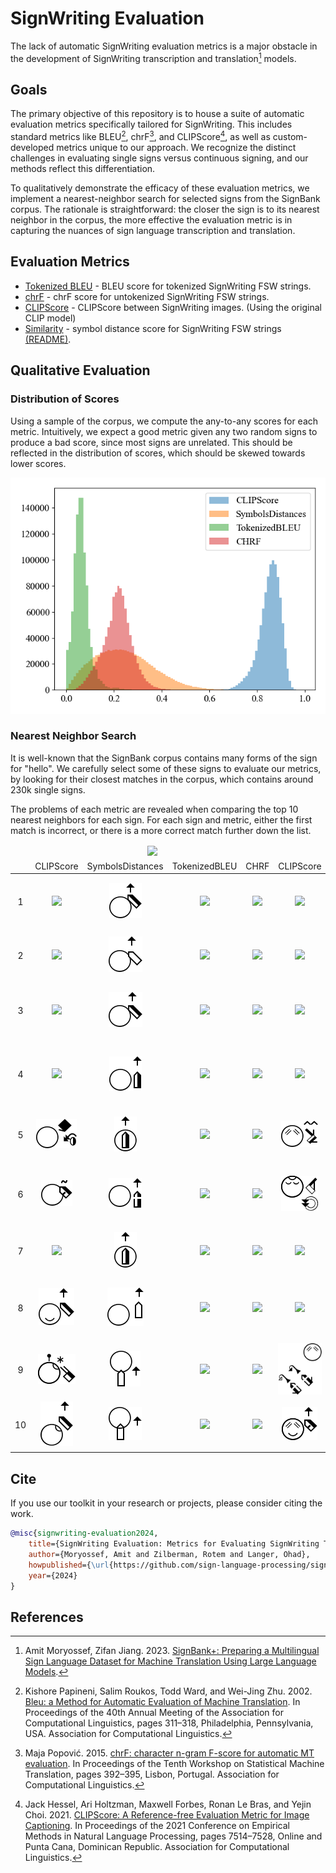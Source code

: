 # SignWriting Evaluation

The lack of automatic SignWriting evaluation metrics is a major obstacle in the development of
SignWriting transcription and translation[^1] models.

## Goals

The primary objective of this repository is to house a suite of
automatic evaluation metrics specifically tailored for SignWriting.
This includes standard metrics like BLEU[^2], chrF[^3], and CLIPScore[^4],
as well as custom-developed metrics unique to our approach.
We recognize the distinct challenges in evaluating single signs versus continuous signing,
and our methods reflect this differentiation.

To qualitatively demonstrate the efficacy of these evaluation metrics,
we implement a nearest-neighbor search for selected signs from the SignBank corpus.
The rationale is straightforward: the closer the sign is to its nearest neighbor in the corpus,
the more effective the evaluation metric is in capturing the nuances of sign language transcription and translation.

## Evaluation Metrics

- [Tokenized BLEU](signwriting_evaluation/metrics/bleu.py) - BLEU score for tokenized SignWriting FSW strings.
- [chrF](signwriting_evaluation/metrics/chrf.py) - chrF score for untokenized SignWriting FSW strings.
- [CLIPScore](signwriting_evaluation/metrics/clipscore.py) - CLIPScore between SignWriting images. (Using the original CLIP model)
- [Similarity](signwriting_evaluation/metrics/similarity.py) - symbol distance score for SignWriting FSW strings [(README)](signwriting_evaluation/metrics/similarity.md).

## Qualitative Evaluation

### Distribution of Scores

Using a sample of the corpus, we compute the any-to-any scores for each metric.
Intuitively, we expect a good metric given any two random signs to produce a bad score, since most signs are unrelated.
This should be reflected in the distribution of scores, which should be skewed towards lower scores.

![Distribution of scores](assets/distribution/all.png)

### Nearest Neighbor Search

It is well-known that the SignBank corpus contains many forms of the sign for "hello".
We carefully select some of these signs to evaluate our metrics, by looking for their closest matches in the corpus,
which contains around 230k single signs.

The problems of each metric are revealed when comparing the top 10 nearest neighbors for each sign.
For each sign and metric, either the first match is incorrect, or there is a more correct match further down the list.

<table style="text-align: center">
<thead>
<tr><td></td><td colspan='4'><img src='assets/matches/M533x518S2ff00482x483S15a11510x487S26500508x469/ref.png' /></td><td colspan='4'><img src='assets/matches/M528x557S14c21473x531S2890a499x527S30a00482x482S33e00482x482/ref.png' /></td><td colspan='4'><img src='assets/matches/M520x520S14c20480x484S27106505x480/ref.png' /></td></tr>
<tr><td></td><td>CLIPScore</td><td>SymbolsDistances</td><td>TokenizedBLEU</td><td>CHRF</td><td>CLIPScore</td><td>SymbolsDistances</td><td>TokenizedBLEU</td><td>CHRF</td><td>CLIPScore</td><td>SymbolsDistances</td><td>TokenizedBLEU</td><td>CHRF</td></tr>
</thead>
<tbody>
<tr><td>1</td><td><img src='assets/matches/M533x518S2ff00482x483S15a11510x487S26500508x469/CLIPScore/0.png' /></td><td><img src='assets/matches/M533x518S2ff00482x483S15a11510x487S26500508x469/SymbolsDistances/0.png' /></td><td><img src='assets/matches/M533x518S2ff00482x483S15a11510x487S26500508x469/TokenizedBLEU/0.png' /></td><td><img src='assets/matches/M533x518S2ff00482x483S15a11510x487S26500508x469/CHRF/0.png' /></td><td><img src='assets/matches/M528x557S14c21473x531S2890a499x527S30a00482x482S33e00482x482/CLIPScore/0.png' /></td><td><img src='assets/matches/M528x557S14c21473x531S2890a499x527S30a00482x482S33e00482x482/SymbolsDistances/0.png' /></td><td><img src='assets/matches/M528x557S14c21473x531S2890a499x527S30a00482x482S33e00482x482/TokenizedBLEU/0.png' /></td><td><img src='assets/matches/M528x557S14c21473x531S2890a499x527S30a00482x482S33e00482x482/CHRF/0.png' /></td><td><img src='assets/matches/M520x520S14c20480x484S27106505x480/CLIPScore/0.png' /></td><td><img src='assets/matches/M520x520S14c20480x484S27106505x480/SymbolsDistances/0.png' /></td><td><img src='assets/matches/M520x520S14c20480x484S27106505x480/TokenizedBLEU/0.png' /></td><td><img src='assets/matches/M520x520S14c20480x484S27106505x480/CHRF/0.png' /></td></tr>
<tr><td>2</td><td><img src='assets/matches/M533x518S2ff00482x483S15a11510x487S26500508x469/CLIPScore/1.png' /></td><td><img src='assets/matches/M533x518S2ff00482x483S15a11510x487S26500508x469/SymbolsDistances/1.png' /></td><td><img src='assets/matches/M533x518S2ff00482x483S15a11510x487S26500508x469/TokenizedBLEU/1.png' /></td><td><img src='assets/matches/M533x518S2ff00482x483S15a11510x487S26500508x469/CHRF/1.png' /></td><td><img src='assets/matches/M528x557S14c21473x531S2890a499x527S30a00482x482S33e00482x482/CLIPScore/1.png' /></td><td><img src='assets/matches/M528x557S14c21473x531S2890a499x527S30a00482x482S33e00482x482/SymbolsDistances/1.png' /></td><td><img src='assets/matches/M528x557S14c21473x531S2890a499x527S30a00482x482S33e00482x482/TokenizedBLEU/1.png' /></td><td><img src='assets/matches/M528x557S14c21473x531S2890a499x527S30a00482x482S33e00482x482/CHRF/1.png' /></td><td><img src='assets/matches/M520x520S14c20480x484S27106505x480/CLIPScore/1.png' /></td><td><img src='assets/matches/M520x520S14c20480x484S27106505x480/SymbolsDistances/1.png' /></td><td><img src='assets/matches/M520x520S14c20480x484S27106505x480/TokenizedBLEU/1.png' /></td><td><img src='assets/matches/M520x520S14c20480x484S27106505x480/CHRF/1.png' /></td></tr>
<tr><td>3</td><td><img src='assets/matches/M533x518S2ff00482x483S15a11510x487S26500508x469/CLIPScore/2.png' /></td><td><img src='assets/matches/M533x518S2ff00482x483S15a11510x487S26500508x469/SymbolsDistances/2.png' /></td><td><img src='assets/matches/M533x518S2ff00482x483S15a11510x487S26500508x469/TokenizedBLEU/2.png' /></td><td><img src='assets/matches/M533x518S2ff00482x483S15a11510x487S26500508x469/CHRF/2.png' /></td><td><img src='assets/matches/M528x557S14c21473x531S2890a499x527S30a00482x482S33e00482x482/CLIPScore/2.png' /></td><td><img src='assets/matches/M528x557S14c21473x531S2890a499x527S30a00482x482S33e00482x482/SymbolsDistances/2.png' /></td><td><img src='assets/matches/M528x557S14c21473x531S2890a499x527S30a00482x482S33e00482x482/TokenizedBLEU/2.png' /></td><td><img src='assets/matches/M528x557S14c21473x531S2890a499x527S30a00482x482S33e00482x482/CHRF/2.png' /></td><td><img src='assets/matches/M520x520S14c20480x484S27106505x480/CLIPScore/2.png' /></td><td><img src='assets/matches/M520x520S14c20480x484S27106505x480/SymbolsDistances/2.png' /></td><td><img src='assets/matches/M520x520S14c20480x484S27106505x480/TokenizedBLEU/2.png' /></td><td><img src='assets/matches/M520x520S14c20480x484S27106505x480/CHRF/2.png' /></td></tr>
<tr><td>4</td><td><img src='assets/matches/M533x518S2ff00482x483S15a11510x487S26500508x469/CLIPScore/3.png' /></td><td><img src='assets/matches/M533x518S2ff00482x483S15a11510x487S26500508x469/SymbolsDistances/3.png' /></td><td><img src='assets/matches/M533x518S2ff00482x483S15a11510x487S26500508x469/TokenizedBLEU/3.png' /></td><td><img src='assets/matches/M533x518S2ff00482x483S15a11510x487S26500508x469/CHRF/3.png' /></td><td><img src='assets/matches/M528x557S14c21473x531S2890a499x527S30a00482x482S33e00482x482/CLIPScore/3.png' /></td><td><img src='assets/matches/M528x557S14c21473x531S2890a499x527S30a00482x482S33e00482x482/SymbolsDistances/3.png' /></td><td><img src='assets/matches/M528x557S14c21473x531S2890a499x527S30a00482x482S33e00482x482/TokenizedBLEU/3.png' /></td><td><img src='assets/matches/M528x557S14c21473x531S2890a499x527S30a00482x482S33e00482x482/CHRF/3.png' /></td><td><img src='assets/matches/M520x520S14c20480x484S27106505x480/CLIPScore/3.png' /></td><td><img src='assets/matches/M520x520S14c20480x484S27106505x480/SymbolsDistances/3.png' /></td><td><img src='assets/matches/M520x520S14c20480x484S27106505x480/TokenizedBLEU/3.png' /></td><td><img src='assets/matches/M520x520S14c20480x484S27106505x480/CHRF/3.png' /></td></tr>
<tr><td>5</td><td><img src='assets/matches/M533x518S2ff00482x483S15a11510x487S26500508x469/CLIPScore/4.png' /></td><td><img src='assets/matches/M533x518S2ff00482x483S15a11510x487S26500508x469/SymbolsDistances/4.png' /></td><td><img src='assets/matches/M533x518S2ff00482x483S15a11510x487S26500508x469/TokenizedBLEU/4.png' /></td><td><img src='assets/matches/M533x518S2ff00482x483S15a11510x487S26500508x469/CHRF/4.png' /></td><td><img src='assets/matches/M528x557S14c21473x531S2890a499x527S30a00482x482S33e00482x482/CLIPScore/4.png' /></td><td><img src='assets/matches/M528x557S14c21473x531S2890a499x527S30a00482x482S33e00482x482/SymbolsDistances/4.png' /></td><td><img src='assets/matches/M528x557S14c21473x531S2890a499x527S30a00482x482S33e00482x482/TokenizedBLEU/4.png' /></td><td><img src='assets/matches/M528x557S14c21473x531S2890a499x527S30a00482x482S33e00482x482/CHRF/4.png' /></td><td><img src='assets/matches/M520x520S14c20480x484S27106505x480/CLIPScore/4.png' /></td><td><img src='assets/matches/M520x520S14c20480x484S27106505x480/SymbolsDistances/4.png' /></td><td><img src='assets/matches/M520x520S14c20480x484S27106505x480/TokenizedBLEU/4.png' /></td><td><img src='assets/matches/M520x520S14c20480x484S27106505x480/CHRF/4.png' /></td></tr>
<tr><td>6</td><td><img src='assets/matches/M533x518S2ff00482x483S15a11510x487S26500508x469/CLIPScore/5.png' /></td><td><img src='assets/matches/M533x518S2ff00482x483S15a11510x487S26500508x469/SymbolsDistances/5.png' /></td><td><img src='assets/matches/M533x518S2ff00482x483S15a11510x487S26500508x469/TokenizedBLEU/5.png' /></td><td><img src='assets/matches/M533x518S2ff00482x483S15a11510x487S26500508x469/CHRF/5.png' /></td><td><img src='assets/matches/M528x557S14c21473x531S2890a499x527S30a00482x482S33e00482x482/CLIPScore/5.png' /></td><td><img src='assets/matches/M528x557S14c21473x531S2890a499x527S30a00482x482S33e00482x482/SymbolsDistances/5.png' /></td><td><img src='assets/matches/M528x557S14c21473x531S2890a499x527S30a00482x482S33e00482x482/TokenizedBLEU/5.png' /></td><td><img src='assets/matches/M528x557S14c21473x531S2890a499x527S30a00482x482S33e00482x482/CHRF/5.png' /></td><td><img src='assets/matches/M520x520S14c20480x484S27106505x480/CLIPScore/5.png' /></td><td><img src='assets/matches/M520x520S14c20480x484S27106505x480/SymbolsDistances/5.png' /></td><td><img src='assets/matches/M520x520S14c20480x484S27106505x480/TokenizedBLEU/5.png' /></td><td><img src='assets/matches/M520x520S14c20480x484S27106505x480/CHRF/5.png' /></td></tr>
<tr><td>7</td><td><img src='assets/matches/M533x518S2ff00482x483S15a11510x487S26500508x469/CLIPScore/6.png' /></td><td><img src='assets/matches/M533x518S2ff00482x483S15a11510x487S26500508x469/SymbolsDistances/6.png' /></td><td><img src='assets/matches/M533x518S2ff00482x483S15a11510x487S26500508x469/TokenizedBLEU/6.png' /></td><td><img src='assets/matches/M533x518S2ff00482x483S15a11510x487S26500508x469/CHRF/6.png' /></td><td><img src='assets/matches/M528x557S14c21473x531S2890a499x527S30a00482x482S33e00482x482/CLIPScore/6.png' /></td><td><img src='assets/matches/M528x557S14c21473x531S2890a499x527S30a00482x482S33e00482x482/SymbolsDistances/6.png' /></td><td><img src='assets/matches/M528x557S14c21473x531S2890a499x527S30a00482x482S33e00482x482/TokenizedBLEU/6.png' /></td><td><img src='assets/matches/M528x557S14c21473x531S2890a499x527S30a00482x482S33e00482x482/CHRF/6.png' /></td><td><img src='assets/matches/M520x520S14c20480x484S27106505x480/CLIPScore/6.png' /></td><td><img src='assets/matches/M520x520S14c20480x484S27106505x480/SymbolsDistances/6.png' /></td><td><img src='assets/matches/M520x520S14c20480x484S27106505x480/TokenizedBLEU/6.png' /></td><td><img src='assets/matches/M520x520S14c20480x484S27106505x480/CHRF/6.png' /></td></tr>
<tr><td>8</td><td><img src='assets/matches/M533x518S2ff00482x483S15a11510x487S26500508x469/CLIPScore/7.png' /></td><td><img src='assets/matches/M533x518S2ff00482x483S15a11510x487S26500508x469/SymbolsDistances/7.png' /></td><td><img src='assets/matches/M533x518S2ff00482x483S15a11510x487S26500508x469/TokenizedBLEU/7.png' /></td><td><img src='assets/matches/M533x518S2ff00482x483S15a11510x487S26500508x469/CHRF/7.png' /></td><td><img src='assets/matches/M528x557S14c21473x531S2890a499x527S30a00482x482S33e00482x482/CLIPScore/7.png' /></td><td><img src='assets/matches/M528x557S14c21473x531S2890a499x527S30a00482x482S33e00482x482/SymbolsDistances/7.png' /></td><td><img src='assets/matches/M528x557S14c21473x531S2890a499x527S30a00482x482S33e00482x482/TokenizedBLEU/7.png' /></td><td><img src='assets/matches/M528x557S14c21473x531S2890a499x527S30a00482x482S33e00482x482/CHRF/7.png' /></td><td><img src='assets/matches/M520x520S14c20480x484S27106505x480/CLIPScore/7.png' /></td><td><img src='assets/matches/M520x520S14c20480x484S27106505x480/SymbolsDistances/7.png' /></td><td><img src='assets/matches/M520x520S14c20480x484S27106505x480/TokenizedBLEU/7.png' /></td><td><img src='assets/matches/M520x520S14c20480x484S27106505x480/CHRF/7.png' /></td></tr>
<tr><td>9</td><td><img src='assets/matches/M533x518S2ff00482x483S15a11510x487S26500508x469/CLIPScore/8.png' /></td><td><img src='assets/matches/M533x518S2ff00482x483S15a11510x487S26500508x469/SymbolsDistances/8.png' /></td><td><img src='assets/matches/M533x518S2ff00482x483S15a11510x487S26500508x469/TokenizedBLEU/8.png' /></td><td><img src='assets/matches/M533x518S2ff00482x483S15a11510x487S26500508x469/CHRF/8.png' /></td><td><img src='assets/matches/M528x557S14c21473x531S2890a499x527S30a00482x482S33e00482x482/CLIPScore/8.png' /></td><td><img src='assets/matches/M528x557S14c21473x531S2890a499x527S30a00482x482S33e00482x482/SymbolsDistances/8.png' /></td><td><img src='assets/matches/M528x557S14c21473x531S2890a499x527S30a00482x482S33e00482x482/TokenizedBLEU/8.png' /></td><td><img src='assets/matches/M528x557S14c21473x531S2890a499x527S30a00482x482S33e00482x482/CHRF/8.png' /></td><td><img src='assets/matches/M520x520S14c20480x484S27106505x480/CLIPScore/8.png' /></td><td><img src='assets/matches/M520x520S14c20480x484S27106505x480/SymbolsDistances/8.png' /></td><td><img src='assets/matches/M520x520S14c20480x484S27106505x480/TokenizedBLEU/8.png' /></td><td><img src='assets/matches/M520x520S14c20480x484S27106505x480/CHRF/8.png' /></td></tr>
<tr><td>10</td><td><img src='assets/matches/M533x518S2ff00482x483S15a11510x487S26500508x469/CLIPScore/9.png' /></td><td><img src='assets/matches/M533x518S2ff00482x483S15a11510x487S26500508x469/SymbolsDistances/9.png' /></td><td><img src='assets/matches/M533x518S2ff00482x483S15a11510x487S26500508x469/TokenizedBLEU/9.png' /></td><td><img src='assets/matches/M533x518S2ff00482x483S15a11510x487S26500508x469/CHRF/9.png' /></td><td><img src='assets/matches/M528x557S14c21473x531S2890a499x527S30a00482x482S33e00482x482/CLIPScore/9.png' /></td><td><img src='assets/matches/M528x557S14c21473x531S2890a499x527S30a00482x482S33e00482x482/SymbolsDistances/9.png' /></td><td><img src='assets/matches/M528x557S14c21473x531S2890a499x527S30a00482x482S33e00482x482/TokenizedBLEU/9.png' /></td><td><img src='assets/matches/M528x557S14c21473x531S2890a499x527S30a00482x482S33e00482x482/CHRF/9.png' /></td><td><img src='assets/matches/M520x520S14c20480x484S27106505x480/CLIPScore/9.png' /></td><td><img src='assets/matches/M520x520S14c20480x484S27106505x480/SymbolsDistances/9.png' /></td><td><img src='assets/matches/M520x520S14c20480x484S27106505x480/TokenizedBLEU/9.png' /></td><td><img src='assets/matches/M520x520S14c20480x484S27106505x480/CHRF/9.png' /></td></tr>
</tbody>
</table>

## Cite
If you use our toolkit in your research or projects, please consider citing the work.

```bib
@misc{signwriting-evaluation2024,
    title={SignWriting Evaluation: Metrics for Evaluating SignWriting Transcription and Translation Models},
    author={Moryossef, Amit and Zilberman, Rotem and Langer, Ohad},
    howpublished={\url{https://github.com/sign-language-processing/signwriting-evaluation}},
    year={2024}
}
```

## References

[^1]: Amit Moryossef, Zifan Jiang.
      2023. [SignBank+: Preparing a Multilingual Sign Language Dataset for Machine Translation Using Large Language Models](https://arxiv.org/abs/2309.11566).
[^2]: Kishore Papineni, Salim Roukos, Todd Ward, and Wei-Jing Zhu.
      2002. [Bleu: a Method for Automatic Evaluation of Machine Translation](https://aclanthology.org/P02-1040/). In
      Proceedings of the 40th Annual Meeting of the Association for Computational Linguistics, pages 311–318,
      Philadelphia,
      Pennsylvania, USA. Association for Computational Linguistics.
[^3]: Maja Popović.
      2015. [chrF: character n-gram F-score for automatic MT evaluation](https://aclanthology.org/W15-3049/). In Proceedings
      of the Tenth Workshop on Statistical Machine Translation, pages 392–395, Lisbon, Portugal. Association for
      Computational
      Linguistics.
[^4]: Jack Hessel, Ari Holtzman, Maxwell Forbes, Ronan Le Bras, and Yejin Choi.
      2021. [CLIPScore: A Reference-free Evaluation Metric for Image Captioning](https://aclanthology.org/2021.emnlp-main.595/).
      In Proceedings of the 2021 Conference on Empirical Methods in Natural Language Processing, pages 7514–7528, Online
      and Punta Cana, Dominican Republic. Association for Computational Linguistics.
